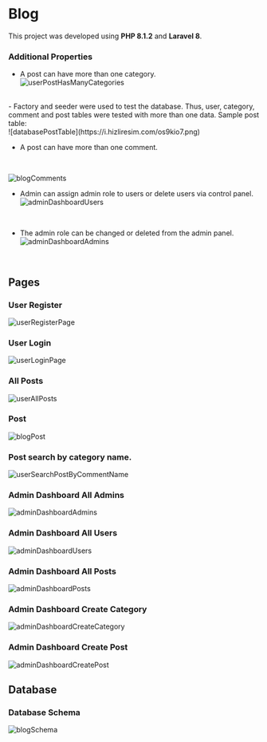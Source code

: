 # Blog
This project was developed using **PHP 8.1.2** and **Laravel 8**.

### Additional Properties

 - A post can have more than one category.
 <br />![userPostHasManyCategories](https://i.hizliresim.com/2liuc4l.png)
<br />
- Factory and seeder were used to test the database. Thus, user, category, comment and post tables were tested with more than one data. Sample post table:
<br />
![databasePostTable](https://i.hizliresim.com/os9kio7.png)
 <br />

 - A post can have more than one comment.
 <br />

![blogComments](https://i.hizliresim.com/o1n2jkn.png)
<br />
 -   Admin can assign admin role to users or delete users via control panel.
 <br />![adminDashboardUsers](https://i.hizliresim.com/a0q8svo.png)
 <br />
 
 - The admin role can be changed or deleted from the admin panel.
 <br />![adminDashboardAdmins](https://i.hizliresim.com/doepc57.png)
 <br />


## Pages
### User Register
![userRegisterPage](https://i.hizliresim.com/cg8vkvn.png)
### User Login
![userLoginPage](https://i.hizliresim.com/7ccr63m.png)

### All Posts
![userAllPosts](https://i.hizliresim.com/l8u4jrr.png)

### Post
![blogPost](https://i.hizliresim.com/o1n2jkn.png)

### Post search by category name.
![userSearchPostByCommentName](https://i.hizliresim.com/bumcbh8.png)

### Admin Dashboard All Admins
![adminDashboardAdmins](https://i.hizliresim.com/doepc57.png)

### Admin Dashboard All Users
![adminDashboardUsers](https://i.hizliresim.com/a0q8svo.png)

### Admin Dashboard All Posts
![adminDashboardPosts](https://i.hizliresim.com/fn96p4x.png)

### Admin Dashboard Create Category
![adminDashboardCreateCategory](https://i.hizliresim.com/nneyuqa.png)

### Admin Dashboard Create Post
![adminDashboardCreatePost](https://i.hizliresim.com/3r6sqzi.png)

## Database

### Database Schema
![blogSchema](https://i.hizliresim.com/jmy22rn.png)
